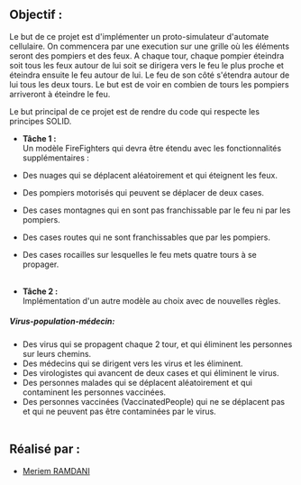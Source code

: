 
## Objectif :
Le but de ce projet est d'implémenter un proto-simulateur d'automate cellulaire. On commencera par une
execution sur une grille où les éléments seront des pompiers et des feux. A chaque tour, chaque pompier
éteindra soit tous les feux autour de lui soit se dirigera vers le feu le plus proche et éteindra ensuite le feu autour de lui. Le feu de son côté s'étendra autour de lui tous les deux tours. Le but est de voir en combien de tours les pompiers arriveront à éteindre le feu.

Le but principal de ce projet est de rendre du code qui respecte les principes SOLID.

- <strong>Tâche 1 : </strong><br> 
 Un modèle FireFighters qui devra être étendu avec les fonctionnalités supplémentaires :

- Des nuages qui se déplacent aléatoirement et qui éteignent les feux.
- Des pompiers motorisés qui peuvent se déplacer de deux cases.
- Des cases montagnes qui en sont pas franchissable par le feu ni par les pompiers.
- Des cases routes qui ne sont franchissables que par les pompiers.
- Des cases rocailles sur lesquelles le feu mets quatre tours à se propager.
 <br><br>

- <strong>Tâche 2 : </strong><br>
Implémentation d'un autre modèle au choix avec de nouvelles règles.

##### Virus-population-médecin:
- Des virus qui se propagent chaque 2 tour, et qui éliminent les personnes sur leurs chemins.
- Des médecins qui se dirigent vers les virus et les éliminent.
- Des virologistes qui avancent de deux cases et qui éliminent le virus.
- Des personnes malades qui se déplacent aléatoirement et qui contaminent les personnes vaccinées.
- Des personnes vaccinées (VaccinatedPeople) qui ne se déplacent pas et qui ne peuvent pas être contaminées par le virus.
<br> <br>


## Réalisé par :
* [Meriem RAMDANI](https://github.com/Tecna3000/)
